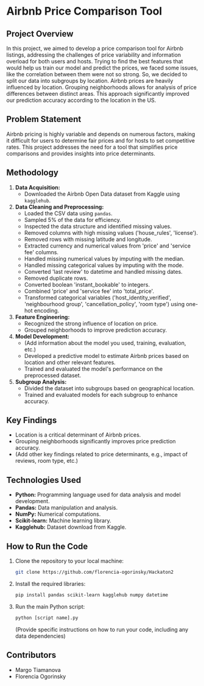 # Airbnb Price Comparison Tool

## Project Overview

In this project, we aimed to develop a price comparison tool for Airbnb listings, addressing the challenges of price variability and information overload for both users and hosts. Trying to find the best features that would help us train our model and predict the prices, we faced some issues, like the correlation between them were not so strong. So, we decided to split our data into subgroups by location. Airbnb prices are heavily influenced by location. Grouping neighborhoods allows for analysis of price differences between distinct areas. This approach significantly improved our prediction accuracy according to the location in the US.

## Problem Statement

Airbnb pricing is highly variable and depends on numerous factors, making it difficult for users to determine fair prices and for hosts to set competitive rates. This project addresses the need for a tool that simplifies price comparisons and provides insights into price determinants.

## Methodology

1.  **Data Acquisition:**
    * Downloaded the Airbnb Open Data dataset from Kaggle using `kagglehub`.
2.  **Data Cleaning and Preprocessing:**
    * Loaded the CSV data using `pandas`.
    * Sampled 5% of the data for efficiency.
    * Inspected the data structure and identified missing values.
    * Removed columns with high missing values ('house_rules', 'license').
    * Removed rows with missing latitude and longitude.
    * Extracted currency and numerical values from 'price' and 'service fee' columns.
    * Handled missing numerical values by imputing with the median.
    * Handled missing categorical values by imputing with the mode.
    * Converted 'last review' to datetime and handled missing dates.
    * Removed duplicate rows.
    * Converted boolean 'instant_bookable' to integers.
    * Combined 'price' and 'service fee' into 'total_price'.
    * Transformed categorical variables ('host_identity_verified', 'neighbourhood group', 'cancellation_policy', 'room type') using one-hot encoding.
3.  **Feature Engineering:**
    * Recognized the strong influence of location on price.
    * Grouped neighborhoods to improve prediction accuracy.
4.  **Model Development:**
    * (Add information about the model you used, training, evaluation, etc.)
    * Developed a predictive model to estimate Airbnb prices based on location and other relevant features.
    * Trained and evaluated the model's performance on the preprocessed dataset.
5.  **Subgroup Analysis:**
    * Divided the dataset into subgroups based on geographical location.
    * Trained and evaluated models for each subgroup to enhance accuracy.

## Key Findings

* Location is a critical determinant of Airbnb prices.
* Grouping neighborhoods significantly improves price prediction accuracy.
* (Add other key findings related to price determinants, e.g., impact of reviews, room type, etc.)

## Technologies Used

* **Python:** Programming language used for data analysis and model development.
* **Pandas:** Data manipulation and analysis.
* **NumPy:** Numerical computations.
* **Scikit-learn:** Machine learning library.
* **Kagglehub:** Dataset download from Kaggle.

## How to Run the Code

1.  Clone the repository to your local machine:
    ```bash
    git clone https://github.com/florencia-ogorinsky/Hackaton2
    ```
2.  Install the required libraries:
    ```bash
    pip install pandas scikit-learn kagglehub numpy datetime
    ```
3.  Run the main Python script:
    ```bash
    python [script name].py
    ```
    (Provide specific instructions on how to run your code, including any data dependencies)


## Contributors

* Margo Tiamanova
* Florencia Ogorinsky
